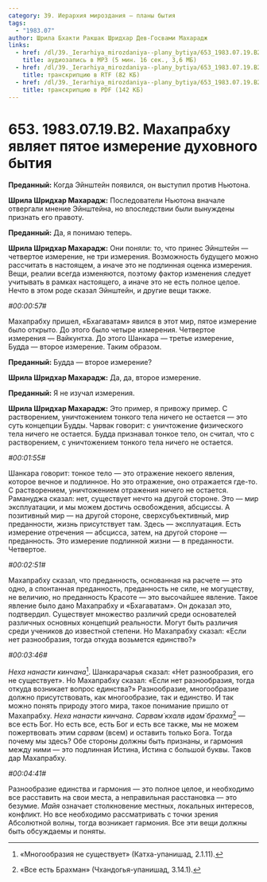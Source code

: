 ```yaml
---
category: 39. Иерархия мироздания — планы бытия
tags:
  - "1983.07"
author: Шрила Бхакти Ракшак Шридхар Дев-Госвами Махарадж
links:
  - href: /dl/39._Ierarhiya_mirozdaniya--plany_bytiya/653_1983.07.19.B2_SridharMj_Mahaprabhu_yavlyayet_pyatoe_izmereniye_duhovnogo_bytiya.mp3
    title: аудиозапись в MP3 (5 мин. 16 сек., 3,6 МБ)
  - href: /dl/39._Ierarhiya_mirozdaniya--plany_bytiya/653_1983.07.19.B2_SridharMj_Mahaprabhu_yavlyayet_pyatoe_izmereniye_duhovnogo_bytiya.rtf
    title: транскрипцию в RTF (82 КБ)
  - href: /dl/39._Ierarhiya_mirozdaniya--plany_bytiya/653_1983.07.19.B2_SridharMj_Mahaprabhu_yavlyayet_pyatoe_izmereniye_duhovnogo_bytiya.pdf
    title: транскрипцию в PDF (142 КБ)
---
```


# 653. 1983.07.19.B2. Махапрабху являет пятое измерение духовного бытия

**Преданный:** Когда Эйнштейн появился, он выступил против Ньютона.

**Шрила Шридхар Махарадж:** Последователи Ньютона вначале отвергали мнение Эйнштейна, но впоследствии были вынуждены признать его правоту.

**Преданный:** Да, я понимаю теперь.

**Шрила Шридхар Махарадж:** Они поняли: то, что принес Эйнштейн — четвертое измерение, не три измерения. Возможность будущего можно рассчитать в настоящем, а иначе это не подлинная оценка измерения. Вещи, реалии всегда изменяются, поэтому фактор изменения следует учитывать в рамках настоящего, а иначе это не есть полное целое. Нечто в этом роде сказал Эйнштейн, и другие вещи также.

*#00:00:57#*

Махапрабху пришел, «Бхагаватам» явился в этот мир, пятое измерение было открыто. До этого было четыре измерения. Четвертое измерения — Вайкунтха. До этого Шанкара — третье измерение, Будда — второе измерение. Таким образом.

**Преданный:** Будда — второе измерение?

**Шрила Шридхар Махарадж:** Да, да, второе измерение.

**Преданный:** Я не изучал измерения.

**Шрила Шридхар Махарадж:** Это пример, я привожу пример. С растворением, уничтожением тонкого тела ничего не остается — это суть концепции Будды. Чарвак говорит: с уничтожение физического тела ничего не остается. Будда признавал тонкое тело, он считал, что с растворением, с уничтожением тонкого тела ничего не остается.

*#00:01:55#*

Шанкара говорит: тонкое тело — это отражение некоего явления, которое вечное и подлинное. Но это отражение, оно отражается где-то. С растворением, уничтожением отражения ничего не остается. Рамануджа сказал: нет, существует нечто на другой стороне. Это — мир эксплуатации, и мы можем достичь освобождения, абсциссы. А позитивный мир — на другой стороне, сверхсубъективный, мир преданности, жизнь присутствует там. Здесь — эксплуатация. Есть измерение отречения — абсцисса, затем, на другой стороне — преданность. Это измерение подлинной жизни — в преданности. Четвертое.

*#00:02:51#*

Махапрабху сказал, что преданность, основанная на расчете — это одно, а спонтанная преданность, преданность не силе, не могуществу, не величию, но преданность Красоте — это высочайшее явление. Такое явление было дано Махапрабху и «Бхагаватам». Он доказал это, подтвердил. Существует множество различий среди основателей различных основных концепций реальности. Могут быть различия среди учеников до известной степени. Но Махапрабху сказал: «Если нет разнообразия, тогда откуда возьмется единство?»

*#00:03:46#*

*Неха нанасти кинчана*[^_ftn1]. Шанкарачарья сказал: «Нет разнообразия, его не существует». Но Махапрабху сказал: «Если нет разнообразия, тогда откуда возникает вопрос единства?» Разнообразие, многообразие должно присутствовать, как многообразие, так и единство. И так можно понять природу этого мира, такое понимание пришло от Махапрабху. *Неха нанасти кинчана. Сарвам̇ кхалв идам̇ брахма*[^_ftn2] — все есть Бог. Но есть все, есть Бог и есть все также, мы не можем пожертвовать этим *сарвам* (всем) и оставить только Бога. Тогда почему мы здесь? Обе стороны должны быть признаны, и гармония между ними — это подлинная Истина, Истина с большой буквы. Таков дар Махапрабху.

*#00:04:41#*

Разнообразие единства и гармония — это полное целое, и необходимо все расставить на свои места, а неправильная расстановка — это безумие. *Майя* означает столкновение местных, локальных интересов, конфликт. Но все необходимо рассматривать с точки зрения Абсолютной волны, тогда возникает гармония. Все эти вещи должны быть обсуждаемы и поняты.



[^_ftn1]: «Многообразия не существует» (Катха-упанишад, 2.1.11).

[^_ftn2]: «Все есть Брахман» (Чхандогья-упанишад, 3.14.1).

